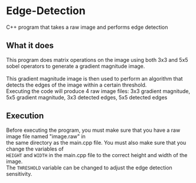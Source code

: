 # Edge-Detection
C++ program that takes a raw image and performs edge detection

## What it does
This program does matrix operations on the image using both 3x3 and 5x5 sobel operators to generate a gradient magnitude image. <br><br>
This gradient magnitude image is then used to perform an algorithm that detects the edges of the image within a certain threshold. <br>
Executing the code will produce 4 raw image files: 3x3 gradient magnitude, 5x5 gradient magnitude, 3x3 detected edges, 5x5 detected edges

## Execution
Before executing the program, you must make sure that you have a raw image file named "image.raw" in <br>
the same directory as the main.cpp file. You must also make sure that you change the variables of <br>
<code>HEIGHT</code> and <code>WIDTH</code> in the main.cpp file to the correct height and width of the image. <br>
The <code>THRESHOLD</code> variable can be changed to adjust the edge detection sensitivity.
